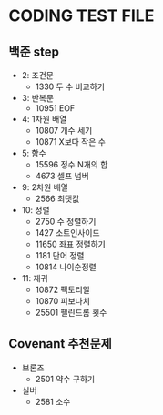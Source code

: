 # CODING TEST FILE
## 백준 step
  - 2: 조건문
    - 1330 두 수 비교하기
  - 3: 반복문
    - 10951 EOF
  - 4: 1차원 배열
    - 10807 개수 세기
    - 10871 X보다 작은 수
  - 5: 함수
    - 15596 정수 N개의 합
    - 4673 셀프 넘버
  - 9: 2차원 배열
    - 2566 최댓값
  - 10: 정렬
    - 2750 수 정렬하기
    - 1427 소트인사이드
    - 11650 좌표 정렬하기
    - 1181 단어 정렬
    - 10814 나이순정렬
  - 11: 재귀
    - 10872 팩토리얼
    - 10870 피보나치
    - 25501 팰린드롬 횟수

## Covenant 추천문제
  - 브론즈
     - 2501 약수 구하기
  - 실버
     - 2581 소수
